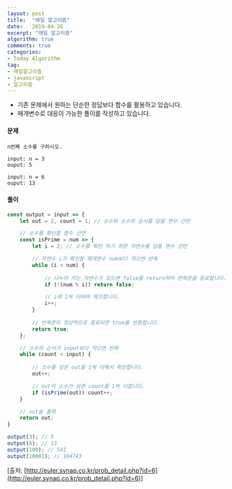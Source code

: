 ```yaml
---
layout: post
title:  "매일 알고리즘"
date:   2019-04-26
excerpt: "매일 알고리즘"
algorithm: true
comments: true
categories:
- Today Algorithm
tag:
- 매일알고리즘
- javascript
- 알고리즘
---
```


* 기존 문제에서 원하는 단순한 정답보다 함수를 활용하고 있습니다.
* 매개변수로 대응이 가능한 풀이를 작성하고 있습니다.

#### 문제
```
n번째 소수를 구하시오.

input: n = 3
ouput: 5

input: n = 6
ouput: 13
```

#### 풀이
```javascript
const output = input => {
    let out = 2, count = 1; // 소수와 소수의 순서를 담을 변수 선언

    // 소수를 확인할 함수 선언
    const isPrime = num => {
        let i = 2; // 소수를 확인 하기 위한 자연수를 담을 변수 선언

        // 자연수 i가 확인할 매개변수 num보다 작으면 반복 
        while (i < num) {
            
            // 나누어 지는 자연수가 있으면 false를 return하여 반복문을 종료합니다.
            if (!(num % i)) return false;

            // i에 1씩 더하며 체크합니다.
            i++;
        }
        
        // 반복문이 정상적으로 종료되면 true를 반환합니다.
        return true;
    };

    // 소수의 순서가 input보다 작으면 반복
    while (count < input) {
        
        // 소수를 담은 out을 1씩 더해서 확인합니다.
        out++;

        // out이 소수가 되면 count를 1씩 더합니다.
        if (isPrime(out)) count++;
    }

    // out을 출력
    return out;
}

output(3); // 5
output(6); // 13
output(100); // 541
output(10001); // 104743
```

[출처: [http://euler.synap.co.kr/prob_detail.php?id=6](http://euler.synap.co.kr/prob_detail.php?id=6)]

